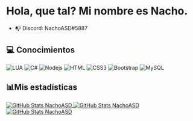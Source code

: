 # Hola, que tal? Mi nombre es Nacho.

- 📭 Discord: NachoASD#5887

## 💻 Conocimientos

![LUA](https://img.shields.io/badge/-Lua-3498db?style=flat-square&logo=lua)
![C#](http://img.shields.io/badge/-CSharp-2c3e50?style=flat-square&logo=C#)
![Nodejs](https://img.shields.io/badge/-Nodejs-27ae60?style=flat-square&logo=Node.js)
![HTML](https://img.shields.io/badge/-HTML-d35400?style=flat-square&logo=html&logoColor=white)
![CSS3](https://img.shields.io/badge/-CSS3-1abc9c?style=flat-square&logo=css3)
![Bootstrap](https://img.shields.io/badge/-Bootstrap-9b59b6?style=flat-square&logo=bootstrap)
![MySQL](https://img.shields.io/badge/-MySQL-d35400?style=flat-square&logo=mysql)

## 📊Mis estadísticas


<a href="https://github.com/NachoASD">
  <img align="center" alt="GitHub Stats NachoASD" src="https://github-readme-stats.vercel.app/api/top-langs/?username=NachoASD&locale=es&count_private=true&theme=dark&layout=compact&hide_title=trueinclude_all_commits=true&langs_count=10"/>
</a>
<a href="https://github.com/NachoASD">
  <img align="center" alt="GitHub Stats NachoASD" src="https://github-readme-stats.vercel.app/api?username=NachoASD&show_icons=true&theme=dark&locale=en&count_private=true&hide_title=trueinclude_all_commits=true"/>
</a>
<a href="https://github.com/NachoASD">
  <img align="center" alt="GitHub Stats NachoASD" src="https://github-readme-stats.vercel.app/api/wakatime?username=apolosys&custom_title=Actividad%20de%20NachoASD%20 (7 dias)"/>
</a>
